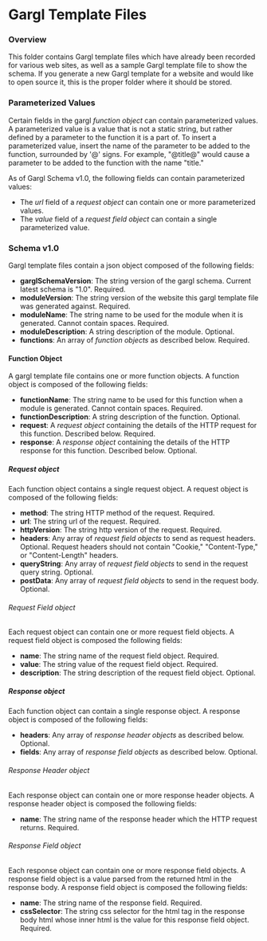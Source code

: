 # Gargl Template Files

### Overview

This folder contains Gargl template files which have already been recorded for various web sites, as well as a sample Gargl template file to show the schema. If you generate a new Gargl template for a website and would like to open source it, this is the proper folder where it should be stored.

### Parameterized Values

Certain fields in the gargl *function object* can contain parameterized values. A parameterized value is a value that is not a static string, but rather defined by a parameter to the function it is a part of. To insert a parameterized value, insert the name of the parameter to be added to the function, surrounded by '@' signs. For example, "@title@" would cause a parameter to be added to the function with the name "title."

As of Gargl Schema v1.0, the following fields can contain parameterized values:
- The *url* field of a *request object* can contain one or more parameterized values.
- The *value* field of a *request field object* can contain a single parameterized value.

### Schema v1.0

Gargl template files contain a json object composed of the following fields:

- **garglSchemaVersion**: The string version of the gargl schema. Current latest schema is "1.0". Required.
- **moduleVersion**: The string version of the website this gargl template file was generated against. Required.
- **moduleName**: The string name to be used for the module when it is generated. Cannot contain spaces. Required.
- **moduleDescription**: A string description of the module. Optional.
- **functions**: An array of *function objects* as described below. Required.

#### Function Object

A gargl template file contains one or more function objects. A function object is composed of the following fields:

- **functionName**: The string name to be used for this function when a module is generated. Cannot contain spaces. Required.
- **functionDescription**: A string description of the function. Optional.
- **request**: A *request object* containing the details of the HTTP request for this function. Described below. Required.
- **response**: A *response object* containing the details of the HTTP response for this function. Described below. Optional.

##### Request object

Each function object contains a single request object. A request object is composed of the following fields:

- **method**: The string HTTP method of the request. Required.
- **url**: The string url of the request. Required.
- **httpVersion**: The string http version of the request. Required.
- **headers**: Any array of *request field objects* to send as request headers. Optional. Request headers should not contain "Cookie," "Content-Type," or "Content-Length" headers. 
- **queryString**: Any array of *request field objects* to send in the request query string. Optional.
- **postData**: Any array of *request field objects* to send in the request body. Optional.

###### Request Field object

Each request object can contain one or more request field objects. A request field object is composed the following fields:

- **name**: The string name of the request field object. Required.
- **value**: The string value of the request field object. Required.
- **description**: The string description of the request field object. Optional.

##### Response object

Each function object can contain a single response object. A response object is composed of the following fields:

- **headers**: Any array of *response header objects* as described below. Optional.
- **fields**: Any array of *response field objects* as described below. Optional.

###### Response Header object

Each response object can contain one or more response header objects. A response header object is composed the following fields:

- **name**: The string name of the response header which the HTTP request returns. Required.

###### Response Field object

Each response object can contain one or more response field objects. A response field object is a value parsed from the returned html in the response body. A response field object is composed the following fields:

- **name**: The string name of the response field. Required.
- **cssSelector**: The string css selector for the html tag in the response body html whose inner html is the value for this response field object. Required.


